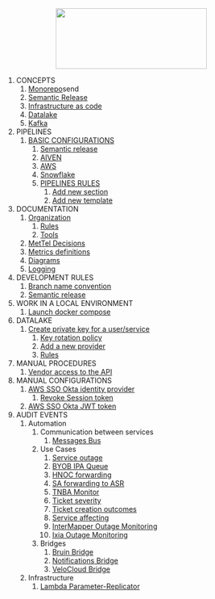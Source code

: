 <div align="center">
<img src="http://photos.prnewswire.com/prnfull/20141022/153661LOGO?p=publish"  width="300" height="120">
</div>

1. CONCEPTS
	1. [Monorepo](pipeline/BASIC_CI_CONFIGURATION.md)send
	2. [Semantic Release](pipeline/BASIC_CI_CONFIGURATION.md)
	3. [Infrastructure as code](pipeline/BASIC_CI_CONFIGURATION.md)
	4. [Datalake](pipeline/BASIC_CI_CONFIGURATION.md)
	5. [Kafka](pipeline/BASIC_CI_CONFIGURATION.md)
2. PIPELINES
	1. [BASIC CONFIGURATIONS](pipeline/BASIC_CI_CONFIGURATION.md)
		1. [Semantic release](pipeline/BASIC_CI_CONFIGURATION.md#11-semantic-release)
		2. [AIVEN](pipeline/BASIC_CI_CONFIGURATION.md#12-aiven)
		3. [AWS](pipeline/BASIC_CI_CONFIGURATION.md#13-aws)
		4. [Snowflake]()
		5. [PIPELINES RULES](pipeline/PIPELINE_RULES.md)
			1. [Add new section](pipeline/PIPELINE_RULES.md#add-new-section)
			2. [Add new template](pipeline/PIPELINE_RULES.md#add-new-template)
3. DOCUMENTATION
	1. [Organization](DOCUMENTATION.md#1-docs-organization)
		1. [Rules](DOCUMENTATION.md#2-rules)
		2. [Tools](DOCUMENTATION.md#3-tools)
	2. [MetTel Decisions](decisions/README.md)
	3. [Metrics definitions](metrics-definitions/README.md)
	4. [Diagrams](diagrams/README.md)
	5. [Logging](logging/README.md)
4. DEVELOPMENT RULES
	1. [Branch name convention]()
	2. [Semantic release]()
5. WORK IN A LOCAL ENVIRONMENT
	1. [Launch docker compose](kafka/LAUNCH_DOCKER_COMPOSE.md)
6. DATALAKE
	1. [Create private key for a user/service](snowflake/README.md#1-create-a-private-key-for-a-user)
		1. [Key rotation policy](snowflake/README.md#2-key-rotation-policy)
		2. [Add a new provider](snowflake/README.md#3-add-a-new-provider)
		3. [Rules](snowflake/README.md#4-rules)
7. MANUAL PROCEDURES
	1. [Vendor access to the API](procedures/API_VENDOR_ACCESS.md)
8. MANUAL CONFIGURATIONS
	1. [AWS SSO Okta identity provider](manual_configurations/OKTA_CONFIGURATIONS.md)
		1. [Revoke Session token](manual_configurations/OKTA_CONFIGURATIONS.md#revoke-permissions)
	2. [AWS SSO Okta JWT token](manual_configurations/OKTA_JWT.md)
9. AUDIT EVENTS
    1. Automation
       1. Communication between services
          1. [Messages Bus](logging/events/0-messages-bus.md)
       2. Use Cases
           1. [Service outage](logging/events/1-service-outage.md)
           2. [BYOB IPA Queue](logging/events/2-BYOB-IPA-queue.md)
           3. [HNOC forwarding](logging/events/3-HNOC-forwarding.md)
           4. [SA forwarding to ASR](logging/events/4-SA-forward-to-ASR.md)
           5. [TNBA Monitor](logging/events/5-TNBA-monitor.md)
           6. [Ticket severity](logging/events/6-ticket-severity.md)
           7. [Ticket creation outcomes](logging/events/7-ticket-creation-outcome.md)
           8. [Service affecting](logging/events/8-service-affecting.md)
           9. [InterMapper Outage Monitoring](logging/events/9-intermapper-monitor.md)
           10. [Ixia Outage Monitoring](logging/events/10-ixia-outage-monitoring.md)
       3. Bridges
          1. [Bruin Bridge](logging/events/11-bruin-bridge.md)
          2. [Notifications Bridge](logging/events/13-notifications-bridge.md)
          2. [VeloCloud Bridge](logging/events/12-velocloud-bridge.md)
    2. Infrastructure
        1. [Lambda Parameter-Replicator](lambda/PARAMETER_REPLICATOR.md)

